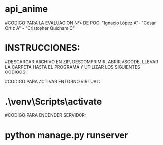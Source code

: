# api_anime
#CODIGO PARA LA EVALUACION N°4 DE POO. "Ignacio López A"- "César Ortiz A" - "Cristopher Quicham C"

# INSTRUCCIONES:
#DESCARGAR ARCHIVO EN ZIP, DESCOMPRIMIR, ABRIR VSCODE, LLEVAR LA CARPETA HASTA EL PROGRAMA Y UTILIZAR LOS SIGUIENTES CODIGOS:

#CODIGO PARA ACTIVAR ENTORNO VIRTUAL:
# .\venv\Scripts\activate  

#CODIGO PARA ENCENDER SERVIDOR:
# python manage.py runserver

